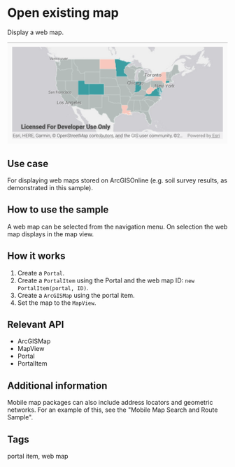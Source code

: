 # Open existing map

Display a web map.

![Image of open map URL](open-existing-map.png)

## Use case

For displaying web maps stored on ArcGISOnline (e.g. soil survey results, as demonstrated in this sample).

## How to use the sample

A web map can be selected from the navigation menu. On selection the web map displays in the map view.

## How it works

1. Create a `Portal`.
2. Create a `PortalItem` using the Portal and the web map ID: `new PortalItem(portal, ID)`.
3. Create a `ArcGISMap` using the portal item.
4. Set the map to the `MapView`.

## Relevant API

* ArcGISMap
* MapView
* Portal
* PortalItem

## Additional information

Mobile map packages can also include address locators and geometric networks. For an example of this, see the "Mobile Map Search and Route Sample".

## Tags

portal item, web map